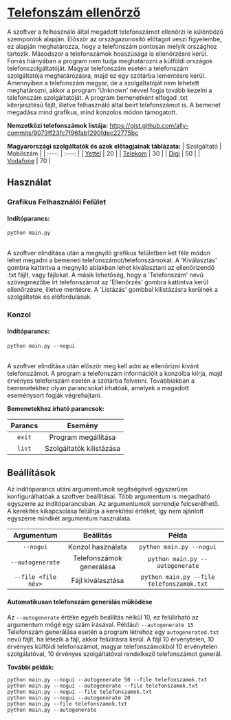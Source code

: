 # [Telefonszám ellenőrző](https://github.com/kovacs-balazs/gyvakk-telefonszam)

A szoftver a felhasználó által megadott telefonszámot ellenőrzi le különböző szempontok alapján. Először az országazonosító előtagot veszi figyelembe, ez alapján meghatározza, hogy a telefonszám pontosan melyik országhoz tartozik. Másodszor a telefonszámok hosszúsága is ellenőrzésre kerül. Forrás hiányában a program nem tudja meghatározni a külföldi országok telefonszolgáltatóját. Magyar telefonszám esetén a telefonszám szolgáltatója meghatározásra, majd ez egy szótárba lementésre kerül. Amennyiben a telefonszám magyar, de a szolgáltatóját nem lehetett meghatározni, akkor a program 'Unknown' névvel fogja tovább kezelni a telefonszám szolgáltatóját. A program bemenetként elfogad .txt kiterjesztésű fájlt, illetve felhasználó által beírt telefonszámot is. A bemenet megadása mind grafikus, mind konzolos módon támogatott. 

**Nemzetközi telefonszámok listája:**
https://gist.github.com/ally-commits/9073ff23fc7f96fab1290fdec22775bc

**Magyarországi szolgáltatók és azok előtagjainak táblázata:**
| Szolgáltató | Mobilszám |
| :---: | :---: |
| [Yettel](https://www.yettel.hu/) | 20 |
| [Telekom](https://www.telekom.hu/) | 30 |
| [Digi](https://digi.hu/) | 50 |
| [Vodafone](https://www.vodafone.hu/) | 70 |

## Használat

### Grafikus Felhasználói Felület
#### Indítóparancs:
```
python main.py
```
</br>
A szoftver elindítása után a megnyíló grafikus felületben két féle módon lehet megadni a bemeneti telefonszámot/telefonszámokat. A 'Kiválasztás' gombra kattintva a megnyíló ablakban lehet kiválasztani az ellenőrizendő .txt fájlt, vagy fájlokat. A másik lehetőség, hogy a 'Telefonszám' nevű szövegmezőbe írt telefonszámot az 'Ellenőrzés' gombra kattintva kerül ellenőrzésre, illetve mentésre. A 'Listázás' gombbal kilistázásra kerülnek a szolgáltatók és előfordulásuk.

### Konzol
#### Indítóparancs:
```
python main.py --nogui
```
</br>
A szoftver elindítása után először meg kell adni az ellenőrizni kívánt telefonszámot. A program a telefonszám információit a konzolba kiírja, majd érvényes telefonszám esetén a szótárba felvenni. Továbbiakban a bemenetekhez olyan parancsokat írhatóak, amelyek a megadott eseménysort fogják végrehajtani.

**Bemenetekhez írható parancsok:**

| Parancs | Esemény |
| :-------: | :-------: |
| `exit` | Program megállítása |
| `list` | Szolgáltatók kilistázása |

## Beállítások

Az indítóparancs utáni argumentumok segítségével egyszerűen konfigurálhatóak a szoftver beállításai. Több argumentum is megadható egyszerre az indítóparancsban. Az argumentumok sorrendje felcserélhető. A kerekítés kikapcsolása felülírja a kerekítési értéket, így nem ajánlott egyszerre mindkét argumentum használata.

| Argumentum | Beállítás | Példa |
| :---: | :---: | :---: |
| `--nogui` | Konzol használata | `python main.py --nogui` |
| `--autogenerate` | Telefonszámok generálása | `python main.py --autogenerate` |
| `--file <file név>` | Fájl kiválasztása | `python main.py --file telefonszamok.txt` |

#### Automatikusan telefonszám generálás működése
Az `--autogenerate` értéke egyéb beállítás nélkül 10, ez felülírható az argumentum mögé egy szám írásával. Például: `--autogenerate 15`
Telefonszám generálása esetén a program létrehoz egy `autogenerated.txt` nevű fájlt, ha létezik a fájl, akkor felülírásra kerül. A fájl 10 érvénytelen, 10 érvényes külföldi telefonszámot, magyar telefonszámokból 10 érvénytelen szolgálatóval, 10 érvényes szolgáltatóval rendelkező telefonszámot generál.

**További példák:**
```
python main.py --nogui --autogenerate 50 --file telefonszamok.txt
python main.py --nogui --autogenerate --file telefonszamok.txt
python main.py --nogui --file telefonszamok.txt
python main.py --nogui --autogenerate 20
python main.py --file telefonszamok.txt
python main.py --autogenerate
```

